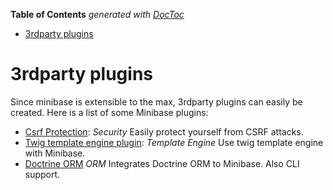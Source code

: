 **Table of Contents**  *generated with [DocToc](http://doctoc.herokuapp.com/)*

- [3rdparty plugins](#3rdparty-plugins)

# 3rdparty plugins

Since minibase is extensible to the max, 3rdparty plugins can easily be created. Here is a list of some Minibase plugins:


- [Csrf Protection](https://github.com/peec/minibase-plugin-csrfprotection): *Security* Easily protect yourself from CSRF attacks.
- [Twig template engine plugin](https://github.com/peec/minibase-plugin-twig): *Template Engine* Use twig template engine with Minibase.
- [Doctrine ORM](https://github.com/peec/minibase-plugin-doctrine) *ORM* Integrates Doctrine ORM to Minibase. Also CLI support.
